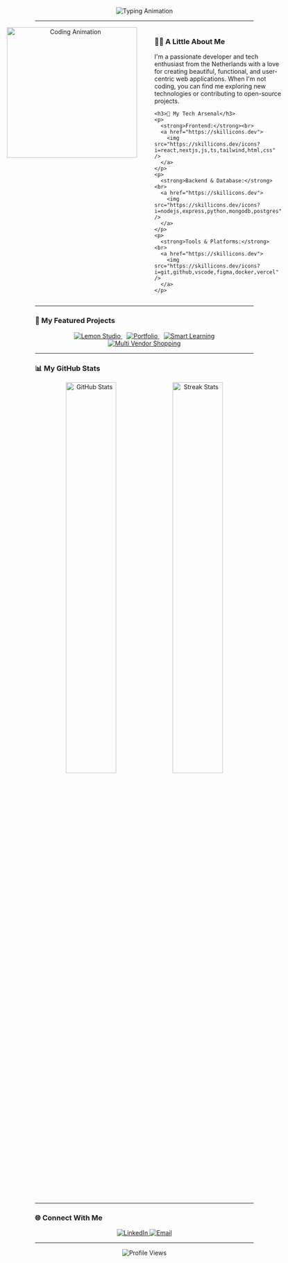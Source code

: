 <div align="center">
  <img src="https://readme-typing-svg.demolab.com/?font=Fira+Code&size=30&pause=1000&color=336791&center=true&vCenter=true&width=500&lines=Hi%2C+I'm+[YOUR NAME]+👋;[YOUR FULL TITLE];Always+Building+%26+Learning...;Welcome+to+my+Profile!+✨" alt="Typing Animation" />
</div>

---

<div align="center" style="display: flex; justify-content: center; align-items: flex-start; gap: 40px;">
  <div align="center">
    <img src="https://media.giphy.com/media/v1.Y2lkPTc5MGI3NjExd2Rha2x1eW11aW56dmVzdzRncGk2ZHhsbXp5NGZnN3V1cWNzNXJubSZlcD12MV9pbnRlcm5hbF9naWZfYnlfaWQmY3Q9Zw/L1R1tvI9svkAZJAnrU/giphy.gif" alt="Coding Animation" width="300" />
  </div>

  <div align="left" style="max-width: 500px;">
    <h3>👨‍💻 A Little About Me</h3>
    <p>
      I'm a passionate developer and tech enthusiast from the Netherlands with a love for creating beautiful, functional, and user-centric web applications. When I'm not coding, you can find me exploring new technologies or contributing to open-source projects.
    </p>
    
    <h3>🚀 My Tech Arsenal</h3>
    <p>
      <strong>Frontend:</strong><br>
      <a href="https://skillicons.dev">
        <img src="https://skillicons.dev/icons?i=react,nextjs,js,ts,tailwind,html,css" />
      </a>
    </p>
    <p>
      <strong>Backend & Database:</strong><br>
      <a href="https://skillicons.dev">
        <img src="https://skillicons.dev/icons?i=nodejs,express,python,mongodb,postgres" />
      </a>
    </p>
    <p>
      <strong>Tools & Platforms:</strong><br>
      <a href="https://skillicons.dev">
        <img src="https://skillicons.dev/icons?i=git,github,vscode,figma,docker,vercel" />
      </a>
    </p>
  </div>
</div>

---

### 🌟 My Featured Projects
<div align="center">
  <a href="https://lemonstudio.vercel.app/" style="margin: 5px;">
    <img src="https://img.shields.io/badge/Lemon_Studio-🍋-black?style=for-the-badge&logo=vercel" alt="Lemon Studio"/>
  </a>
  <a href="https://ashirwad-sharma-portfolio.vercel.app/" style="margin: 5px;">
    <img src="https://img.shields.io/badge/My_Portfolio-🌐-blue?style=for-the-badge&logo=vercel" alt="Portfolio"/>
  </a>
  <a href="https://smart-learning-taupe.vercel.app/" style="margin: 5px;">
    <img src="https://img.shields.io/badge/Smart_Learning-🧠-orange?style=for-the-badge&logo=vercel" alt="Smart Learning"/>
  </a>
  <a href="https://drappi.in/" style="margin: 5px;">
    <img src="https://img.shields.io/badge/Multi_Vendor_Shopping-🛒-green?style=for-the-badge&logo=shopify" alt="Multi Vendor Shopping"/>
  </a>
</div>

---

### 📊 My GitHub Stats
<div align="center">
  <img src="https://github-readme-stats.vercel.app/api?username=[YOUR_USERNAME]&show_icons=true&theme=tokyonight&hide_border=true&include_all_commits=true&count_private=true" alt="GitHub Stats" width="48%"/>
  <img src="https://github-readme-streak-stats.herokuapp.com/?user=[YOUR_USERNAME]&theme=tokyonight&hide_border=true" alt="Streak Stats" width="48%" />
</div>

---

### 🌐 Connect With Me
<div align="center">
  <a href="https://www.linkedin.com/in/your-linkedin-profile/">
    <img src="https://img.shields.io/badge/LinkedIn-0077B5?style=for-the-badge&logo=linkedin&logoColor=white" alt="LinkedIn" />
  </a>
  <a href="mailto:youremail@gmail.com">
    <img src="https://img.shields.io/badge/Gmail-D14836?style=for-the-badge&logo=gmail&logoColor=white" alt="Email" />
  </a>
</div>

---

<div align="center">
  <img src="https://komarev.com/ghpvc/?username=[YOUR_USERNAME]&label=Views&color=blueviolet&style=flat-square" alt="Profile Views" />
</div>
